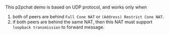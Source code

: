This p2pchat demo is based on UDP protocol, and works only when

1) both of peers are behind `Full Cone NAT` or `(Address) Restrict Cone NAT`.
2) if both peers are behind the same NAT, then this NAT must support `loopback transmission` to forward message.
